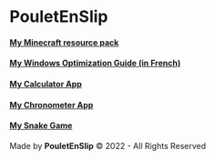 # PouletEnSlip

#### [My Minecraft resource pack](pages/cotcot.md)

#### [My Windows Optimization Guide (in French)](pages/opti.md)

#### [My Calculator App](https://github.com/PouletEnSlip/Calculator)

#### [My Chronometer App](https://github.com/PouletEnSlip/Chronometer)

#### [My Snake Game](https://github.com/PouletEnSlip/Snake)

Made by **PouletEnSlip** © 2022 - All Rights Reserved
